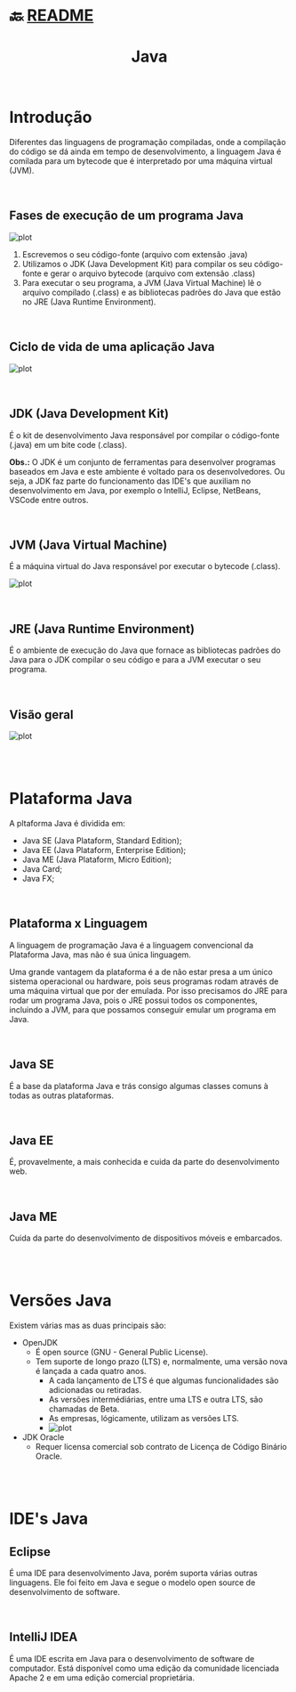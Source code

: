 # :back: [README](../../../README.md#programming-languages)

<h1 align="center">
    Java
</h1> 

<br>

# Introdução
Diferentes das linguagens de programação compiladas, onde a compilação do código se dá ainda em tempo de desenvolvimento, a linguagem Java é comilada para um bytecode que é interpretado por uma máquina virtual (JVM).

<br>

## Fases de execução de um programa Java
![plot](files/fasesExecucao.png)

1. Escrevemos o seu código-fonte (arquivo com extensão .java)
2. Utilizamos o JDK (Java Development Kit) para compilar os seu código-fonte e gerar o arquivo bytecode (arquivo com extensão .class)
3. Para executar o seu programa, a JVM (Java Virtual Machine) lê o arquivo compilado (.class) e as bibliotecas padrões do Java que estão no JRE (Java Runtime Environment).

<br>

## Ciclo de vida de uma aplicação Java
![plot](files/cdvJava.png)

<br>

## JDK (Java Development Kit)
É o kit de desenvolvimento Java responsável por compilar o código-fonte (.java) em um bite code (.class).

**Obs.:** O JDK é um conjunto de ferramentas para desenvolver programas baseados em Java e este ambiente é voltado para os desenvolvedores. Ou seja, a JDK faz parte do funcionamento das IDE's que auxiliam no desenvolvimento em Java, por exemplo o IntelliJ, Eclipse, NetBeans, VSCode entre outros.

<br>

## JVM (Java Virtual Machine)
É a máquina virtual do Java responsável por executar o bytecode (.class).

![plot](files/JVM.png)

<br>

## JRE (Java Runtime Environment)
É o ambiente de execução do Java que fornace as bibliotecas padrões do Java para o JDK compilar o seu código e para a JVM executar o seu programa.

<br>

## Visão geral
![plot](files/JJJ.png)

<br>
<br>

# Plataforma Java
A pltaforma Java é dividida em:
-   Java SE (Java Plataform, Standard Edition);
-   Java EE (Java Plataform, Enterprise Edition);
-   Java ME (Java Plataform, Micro Edition);
-   Java Card;
-   Java FX;

<br>

## Plataforma x Linguagem
A linguagem de programação Java é a linguagem convencional da Plataforma Java, mas não é sua única linguagem.

Uma grande vantagem da plataforma é a de não estar presa a um único sistema operacional ou hardware, pois seus programas rodam através de uma máquina virtual que por der emulada. Por isso precisamos do JRE para rodar um programa Java, pois o JRE possui todos os componentes, incluindo a JVM, para que possamos conseguir emular um programa em Java.

<br>

## Java SE
É a base da plataforma Java e trás consigo algumas classes comuns à todas as outras plataformas.

<br>

## Java EE
É, provavelmente, a mais conhecida e cuida da parte do desenvolvimento web.

<br>

## Java ME
Cuida da parte do desenvolvimento de dispositivos móveis e embarcados.

<br>
<br>

# Versões Java
Existem várias mas as duas principais são:
-   OpenJDK
    -   É open source (GNU - General Public License).
    -   Tem suporte de longo prazo (LTS) e, normalmente, uma versão nova é lançada a cada quatro anos.
        -   A cada lançamento de LTS é que algumas funcionalidades são adicionadas ou retiradas.
        -   As versões intermédiárias, entre uma LTS e outra LTS, são chamadas de Beta.
        -   As empresas, lógicamente, utilizam as versões LTS.
        -   ![plot](files/javaVersoes.png)
-   JDK Oracle
    -   Requer licensa comercial sob contrato de Licença de Código Binário Oracle.

<br>
<br>

# IDE's Java

## Eclipse
É uma IDE para desenvolvimento Java, porém suporta várias outras linguagens. Ele foi feito em Java e segue o modelo open source de desenvolvimento de software.

<br>

## IntelliJ IDEA
É uma IDE escrita em Java para o desenvolvimento de software de computador. Está disponível como uma edição da comunidade licenciada Apache 2 e em uma edição comercial proprietária.